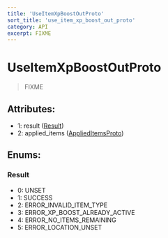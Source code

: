 ```yaml
---
title: 'UseItemXpBoostOutProto'
sort_title: 'use_item_xp_boost_out_proto'
category: API
excerpt: FIXME
---
```


# UseItemXpBoostOutProto

> FIXME

## Attributes:

- 1: result ([Result](#result))
- 2: applied_items ([AppliedItemsProto](../AppliedItemsProto/))

## Enums:

### Result
- 0: UNSET
- 1: SUCCESS
- 2: ERROR_INVALID_ITEM_TYPE
- 3: ERROR_XP_BOOST_ALREADY_ACTIVE
- 4: ERROR_NO_ITEMS_REMAINING
- 5: ERROR_LOCATION_UNSET
